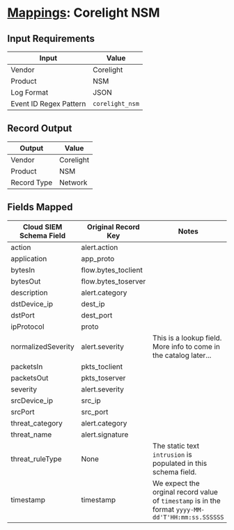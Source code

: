 # [Mappings](README.md): Corelight NSM

## Input Requirements

|Input|Value|
|-----|-----|
|Vendor|Corelight|
|Product|NSM|
|Log Format|JSON|
|Event ID Regex Pattern|`corelight_nsm`|

## Record Output

|Output|Value|
|------|-----|
|Vendor|Corelight|
|Product|NSM|
|Record Type|Network|

## Fields Mapped

|Cloud SIEM Schema Field|Original Record Key|Notes|
|-----------------------|-------------------|-----|
|action|alert.action||
|application|app_proto||
|bytesIn|flow.bytes_toclient||
|bytesOut|flow.bytes_toserver||
|description|alert.category||
|dstDevice_ip|dest_ip||
|dstPort|dest_port||
|ipProtocol|proto||
|normalizedSeverity|alert.severity|This is a lookup field. More info to come in the catalog later...|
|packetsIn|pkts_toclient||
|packetsOut|pkts_toserver||
|severity|alert.severity||
|srcDevice_ip|src_ip||
|srcPort|src_port||
|threat_category|alert.category||
|threat_name|alert.signature||
|threat_ruleType|None|The static text `intrusion` is populated in this schema field.|
|timestamp|timestamp|We expect the orginal record value of `timestamp` is in the format `yyyy-MM-dd'T'HH:mm:ss.SSSSSS`|

